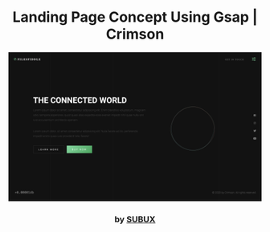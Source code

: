 <div align="center">

# Landing Page Concept Using Gsap | Crimson

<img src="admin/base.png">

### by <a href="https://github.com/python019">SUBUX</a>

</div>